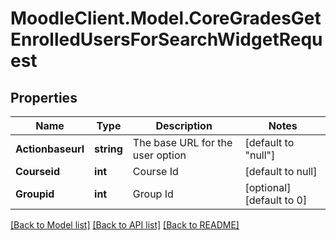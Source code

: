 # MoodleClient.Model.CoreGradesGetEnrolledUsersForSearchWidgetRequest

## Properties

Name | Type | Description | Notes
------------ | ------------- | ------------- | -------------
**Actionbaseurl** | **string** | The base URL for the user option | [default to "null"]
**Courseid** | **int** | Course Id | [default to null]
**Groupid** | **int** | Group Id | [optional] [default to 0]

[[Back to Model list]](../README.md#documentation-for-models) [[Back to API list]](../README.md#documentation-for-api-endpoints) [[Back to README]](../README.md)

